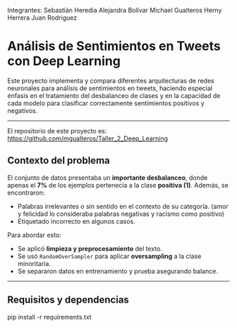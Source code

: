 Integrantes:
Sebastián Heredia       Alejandra Bolívar 
Michael Gualteros       Herny Herrera
Juan Rodriguez

# Análisis de Sentimientos en Tweets con Deep Learning

Este proyecto implementa y compara diferentes arquitecturas de redes neuronales para análisis de sentimientos en tweets, haciendo especial énfasis en el tratamiento del desbalanceo de clases y en la capacidad de cada modelo para clasificar correctamente sentimientos positivos y negativos.

---

El repositorio de este proyecto es: https://github.com/mgualteros/Taller_2_Deep_Learning

## Contexto del problema

El conjunto de datos presentaba un **importante desbalanceo**, donde apenas el **7%** de los ejemplos pertenecía a la clase **positiva (1)**. Además, se encontraron:

- Palabras irrelevantes o sin sentido en el contexto de su categoría. (amor y felicidad lo consideraba palabras negativas y racismo como positivo)
- Etiquetado incorrecto en algunos casos.

Para abordar esto:

- Se aplicó **limpieza y preprocesamiento** del texto.
- Se usó `RandomOverSampler` para aplicar **oversampling** a la clase minoritaria.
- Se separaron datos en entrenamiento y prueba asegurando balance.

---

## Requisitos y dependencias

pip install -r requirements.txt
